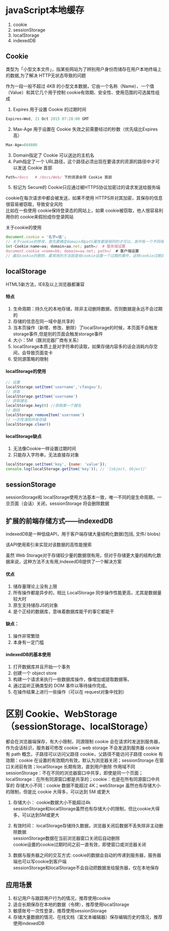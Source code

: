 # javaScript本地缓存

1. cookie 
2. sessionStorage
3. localStorage
4. indexedDB

## Cookie
类型为「小型文本文件」，指某些网站为了辨别用户身份而储存在用户本地终端上的数据,为了解决 HTTP无状态导致的问题   

作为一段一般不超过 4KB 的小型文本数据，它由一个名称（Name）、一个值（Value）和其它几个用于控制 cookie有效期、安全性、使用范围的可选属性组成 
1. Expires 用于设置 Cookie 的过期时间
```js
Expires=Wed, 21 Oct 2015 07:28:00 GMT 
``` 
2. Max-Age 用于设置在 Cookie 失效之前需要经过的秒数（优先级比Expires高）
```js
Max-Age=604800  
```
3. Domain指定了 Cookie 可以送达的主机名
4. Path指定了一个 URL路径，这个路径必须出现在要请求的资源的路径中才可以发送 Cookie 首部
```js
Path=/docs   # /docs/Web/ 下的资源会带 Cookie 首部  
```
5. 标记为 Secure的 Cookie只应通过被HTTPS协议加密过的请求发送给服务端

cookie在每次请求中都会被发送，如果不使用 HTTPS并对其加密，其保存的信息很容易被窃取，导致安全风险   
比如在一些使用 cookie保持登录态的网站上，如果 cookie被窃取，他人很容易利用你的 cookie来假扮成你登录网站  


关于cookie的使用   
```js
document.cookie = '名字=值';
// 关于cookie的修改，首先要确定domain和path属性都是相同的才可以，其中有一个不同得时候都会创建出一个新的cookie
Set-Cookie:name=aa; domain=aa.net; path=/  # 服务端设置
document.cookie =name=bb; domain=aa.net; path=/  # 客户端设置
// 最后cookie的删除，最常用的方法就是给cookie设置一个过期的事件，这样cookie过期后会被浏览器删除
```


## localStorage
HTML5新方法，IE8及以上浏览器都兼容
#### 特点
1. 生命周期：持久化的本地存储，除非主动删除数据，否则数据是永远不会过期的
2. 存储的信息在同一域中是共享的
3. 当本页操作（新增、修改、删除）了localStorage的时候，本页面不会触发storage事件,但是别的页面会触发storage事件
4. 大小：5M（跟浏览器厂商有关系）
5. localStorage本质上是对字符串的读取，如果存储内容多的话会消耗内存空间，会导致页面变卡
6. 受同源策略的限制

#### localStorage的使用
```js
// 设置
localStorage.setItem('username','cfangxu');
// 获取
localStorage.getItem('username')
// 获取键名
localStorage.key(0) //获取第一个键名
// 删除
localStorage.removeItem('username')
// 一次性清除所有存储
localStorage.clear()
```
#### localStorage缺点
1. 无法像Cookie一样设置过期时间
2. 只能存入字符串，无法直接存对象
```js
localStorage.setItem('key', {name: 'value'});
console.log(localStorage.getItem('key')); // '[object, Object]'
```

## sessionStorage
sessionStorage和 localStorage使用方法基本一致，唯一不同的是生命周期，一旦页面（会话）关闭，sessionStorage 将会删除数据

## 扩展的前端存储方式——indexedDB
indexedDB是一种低级API，用于客户端存储大量结构化数据(包括, 文件/ blobs) 

该API使用索引来实现对该数据的高性能搜索   

虽然 Web Storage对于存储较少量的数据很有用，但对于存储更大量的结构化数据来说，这种方法不太有用,IndexedDB提供了一个解决方案  

#### 优点 
1. 储存量理论上没有上限
2. 所有操作都是异步的，相比 LocalStorage 同步操作性能更高，尤其是数据量较大时
3. 原生支持储存JS的对象
4. 是个正经的数据库，意味着数据库能干的事它都能干
#### 缺点：
1. 操作非常繁琐
2. 本身有一定门槛

#### indexedDB的基本使用  
1. 打开数据库并且开始一个事务
2. 创建一个 object store
3. 构建一个请求来执行一些数据库操作，像增加或提取数据等。
4. 通过监听正确类型的 DOM 事件以等待操作完成。
5. 在操作结果上进行一些操作（可以在 request对象中找到）

# 区别 Cookie、WebStorage（sessionStorage、localStorage）
都会在浏览器端保存，有大小限制，同源限制
cookie 会在请求时发送到服务器，作为会话标识，服务器可修改 cookie；web storage 不会发送到服务器
cookie 有 path 概念，子路径可以访问父路径 cookie，父路径不能访问子路径 cookie
有效期：cookie 在设置的有效期内有效，默认为浏览器关闭；sessionStorage 在窗口关闭前有效；localStorage 长期有效，直到用户删除
作用域不同 sessionStorage：不在不同的浏览器窗口中共享，即使是同一个页面；localStorage：在所有同源窗口都是共享的；cookie：也是在所有同源窗口中共享的
存储大小不同：cookie 数据不能超过 4K；webStorage 虽然也有存储大小的限制，但是比 cookie 大得多，可以达到 5M 或更大
1. 存储大小：
cookie数据大小不能超过4k  
sessionStorage和localStorage虽然也有存储大小的限制，但比cookie大得多，可以达到5M或更大  

2. 有效时间：
localStorage存储持久数据，浏览器关闭后数据不丢失除非主动删除数据  
sessionStorage数据在当前浏览器窗口关闭后自动删除  
cookie设置的cookie过期时间之前一直有效，即使窗口或浏览器关闭  

3. 数据与服务器之间的交互方式:
cookie的数据会自动的传递到服务器，服务器端也可以写cookie到客户端  
sessionStorage和localStorage不会自动把数据发给服务器，仅在本地保存  

## 应用场景
1. 标记用户与跟踪用户行为的情况，推荐使用cookie  
2. 适合长期保存在本地的数据（令牌），推荐使用localStorage  
3. 敏感账号一次性登录，推荐使用sessionStorage  
4. 存储大量数据的情况、在线文档（富文本编辑器）保存编辑历史的情况，推荐使用indexedDB  